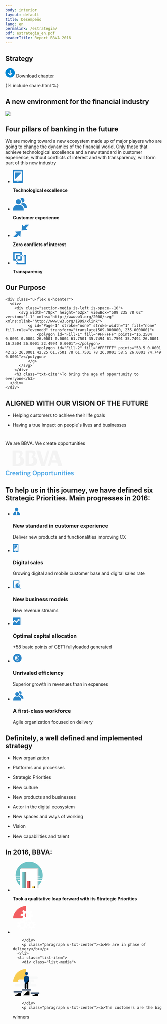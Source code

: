 ```yaml
---
body: interior
layout: default
title: Desempeño
lang: en
permalink: /estrategia/
pdf: estrategia_en.pdf
headerTitle: Report BBVA 2016
---
```



<section class="principal"  data-parallax="scroll" data-speed=".4" data-image-src="{{site.baseurl}}/images/background-estrategia.png">
  <div class="section-header section-header--strategy">
    <h1>Strategy</h1>
  </div>
</section>

<section class="section-option">
  <div class="container container--small u-flex u-space-between">
    <p class="download-option">
      <a href="{{site.baseurl}}/downloads/{{ page.pdf }}">
        <svg width="30px" height="30px" viewBox="-7 -1741 30 30" version="1.1" xmlns="http://www.w3.org/2000/svg" xmlns:xlink="http://www.w3.org/1999/xlink">
          <path d="M8,-1741 C-0.318181818,-1741 -7,-1734.31818 -7,-1726 C-7,-1717.68182 -0.318181818,-1711 8,-1711 C16.3181818,-1711 23,-1717.68182 23,-1726 C23,-1734.31818 16.3181818,-1741 8,-1741 Z M14.6136364,-1723.47727 L8.47727273,-1717.34091 C8.34090909,-1717.20455 8.13636364,-1717.13636 8,-1717.13636 C7.79545455,-1717.13636 7.65909091,-1717.20455 7.52272727,-1717.34091 L1.38636364,-1723.47727 C1.25,-1723.61364 1.18181818,-1723.75 1.18181818,-1723.95455 C1.18181818,-1724.15909 1.25,-1724.29545 1.38636364,-1724.43182 L2.34090909,-1725.38636 C2.61363636,-1725.65909 3.02272727,-1725.65909 3.29545455,-1725.38636 L6.02272727,-1722.65909 C6.22727273,-1722.45455 6.63636364,-1722.59091 6.63636364,-1722.93182 L6.63636364,-1734.18182 C6.63636364,-1734.59091 6.90909091,-1734.86364 7.31818182,-1734.86364 L8.68181818,-1734.86364 C9.09090909,-1734.86364 9.36363636,-1734.59091 9.36363636,-1734.18182 L9.36363636,-1722.86364 C9.36363636,-1722.59091 9.70454545,-1722.38636 9.97727273,-1722.59091 L12.7045455,-1725.31818 C12.9772727,-1725.59091 13.3863636,-1725.59091 13.6590909,-1725.31818 L14.6136364,-1724.36364 C14.75,-1724.22727 14.8181818,-1724.09091 14.8181818,-1723.88636 C14.8181818,-1723.75 14.75,-1723.61364 14.6136364,-1723.47727 Z" id="Shape" stroke="none" fill="#0085D3" fill-rule="evenodd"></path>
        </svg>
        Download chapter
      </a>
    </p>
    {% include share.html %}


  </div>
</section>

<section class="section">
  <div class="container container--small">
    <h2 class="title-section title-section--inside u-txt-center">A new environment for the financial industry</h2>
    <img src="{{site.baseurl}}/images/grafico-entorno-en.svg" />
  </div>
</section>


<section class="section section--pilares" data-parallax="scroll" data-speed=".4" data-image-src="{{site.baseurl}}/images/bg-pilares.png">
  <div class="container">
    <h2 class="u-txt-center title-section title-section--inside">Four pillars of banking in the future</h2>
    <p class="paragraph is-l u-txt-center paragraph--big">We are moving toward a new ecosystem made up of major players who are going to change the dynamics of the financial world.
Only those that achieve technological excellence and a new standard in customer experience, without conflicts of interest and with
transparency, will form part of this new industry</p>
  </div>
  <div class="container container--small">
    <ul class="list list--fourItems">
      <li class="list-item">
        <div class="list-media is-small">
          <svg width="32px" height="43px" viewBox="305 500 32 43" version="1.1" xmlns="http://www.w3.org/2000/svg" xmlns:xlink="http://www.w3.org/1999/xlink">
              <g id="Group" stroke="none" stroke-width="1" fill="none" fill-rule="evenodd" transform="translate(305.000000, 500.000000)">
                  <path d="M0,1.7546 C0,0.7856 0.78,0.0006 1.755,0.0006 L29.805,0.0006 C30.774,0.0006 31.56,0.7846 31.56,1.7546 L31.56,40.3246 C31.56,41.2946 30.78,42.0796 29.805,42.0796 L1.755,42.0796 C0.786,42.0796 0,41.2956 0,40.3246 L0,1.7546 Z M3.507,35.0656 L28.053,35.0656 L28.053,5.2596 L3.507,5.2596 L3.507,35.0656 Z M14.027,38.5726 C14.027,37.6046 14.805,36.8196 15.78,36.8196 C16.748,36.8196 17.533,37.5976 17.533,38.5726 C17.533,39.5416 16.755,40.3266 15.78,40.3266 C14.812,40.3266 14.027,39.5476 14.027,38.5726 L14.027,38.5726 Z" id="Fill-9" fill="#2A86CA"></path>
                  <polygon id="Fill-11" fill="#2A86CA" points="24.5465 12.2732 7.0135 29.8062 7.0135 8.7672 24.5465 8.7672"></polygon>
              </g>
          </svg>
        </div>
        <p class="paragraph u-txt-center"><b>Technological excellence</b></p>
      </li>
      <li class="list-item">
        <div class="list-media is-small">
          <svg width="45px" height="41px" viewBox="493 501 45 41" version="1.1" xmlns="http://www.w3.org/2000/svg" xmlns:xlink="http://www.w3.org/1999/xlink">
              <g id="Group-2" stroke="none" stroke-width="1" fill="none" fill-rule="evenodd" transform="translate(493.000000, 501.000000)">
                  <path d="M17.3241,21.1926 C21.8411,21.1926 25.5021,17.5306 25.5021,13.0146 C25.5021,8.4976 21.8411,4.8366 17.3241,4.8366 C12.8071,4.8366 9.1461,8.4976 9.1461,13.0146 C9.1461,17.5306 12.8071,21.1926 17.3241,21.1926" id="Fill-1" fill="#2A86CA"></path>
                  <path d="M22.5945,22.8288 C20.9965,23.6148 19.1815,24.0588 17.2715,24.0588 C15.3605,24.0588 13.5095,23.6138 11.9115,22.8278 C5.2365,24.4178 0.2495,30.2968 0.2495,37.3068 L0.2495,40.8198 L34.2345,40.8198 L34.2345,37.3068 C34.2345,30.2958 29.2615,24.4198 22.5945,22.8288" id="Fill-3" fill="#2A86CA"></path>
                  <path d="M28.5009,13.0144 C28.5009,13.8014 28.4179,14.5704 28.2619,15.3114 C28.5759,15.3534 28.8959,15.3764 29.2209,15.3764 C33.2359,15.3764 36.4899,12.1224 36.4899,8.1074 C36.4899,4.0924 33.2359,0.8374 29.2209,0.8374 C26.8739,0.8374 24.7869,1.9514 23.4579,3.6784 C26.4929,5.6784 28.5009,9.1154 28.5009,13.0144" id="Fill-5" fill="#2A86CA"></path>
                  <path d="M44.2303,29.7004 C44.2303,23.4694 39.8213,18.2454 33.8943,16.8314 C32.4743,17.5294 30.8663,17.9254 29.1683,17.9254 C28.5793,17.9254 27.9983,17.8744 27.4303,17.7834 C26.9403,18.8174 26.2963,19.7634 25.5273,20.5954 C31.0853,22.6804 35.2013,27.2624 36.6573,32.8234 L44.2303,32.8234 L44.2303,29.7004 Z" id="Fill-7" fill="#2A86CA"></path>
              </g>
          </svg>
        </div>
        <p class="paragraph u-txt-center"><b>Customer experience</b></p>
      </li>
      <li class="list-item">
        <div class="list-media is-small">
        <svg width="52px" height="40px" viewBox="695 502 52 40" version="1.1" xmlns="http://www.w3.org/2000/svg" xmlns:xlink="http://www.w3.org/1999/xlink">
            <path d="M718.4828,541.5613 L719.9048,523.0753 L701.4188,524.4973 L707.1068,530.1853 L695.7508,541.5143 L707.1268,541.5143 L712.7948,535.8733 L718.4828,541.5613 Z M723.9978,502.0563 L722.5758,520.5423 L741.0608,519.1203 L735.3728,513.4323 L746.7298,502.1033 L735.3538,502.1033 L729.6848,507.7443 L723.9978,502.0563 Z" id="Fill-16" stroke="none" fill="#2A86CA" fill-rule="evenodd"></path>
        </svg>
        </div>
        <p class="paragraph u-txt-center"><b>Zero conflicts of interest</b></p>
      </li>
      <li class="list-item">
        <div class="list-media is-small">
          <svg width="42px" height="41px" viewBox="884 503 42 41" version="1.1" xmlns="http://www.w3.org/2000/svg" xmlns:xlink="http://www.w3.org/1999/xlink">
              <defs>
                  <polygon id="path-1" points="0.6115 40 41.5325 40 41.5325 0.3591 0.6115 0.3591 0.6115 40"></polygon>
              </defs>
              <g id="Group-15" stroke="none" stroke-width="1" fill="none" fill-rule="evenodd" transform="translate(884.000000, 503.634200)">
                  <mask id="mask-2" fill="white">
                      <use xlink:href="#path-1"></use>
                  </mask>
                  <g id="Clip-14"></g>
                  <path d="M14.4525,28.1741 L9.8385,32.5161 L9.8385,11.8941 C9.8385,10.6201 10.8725,9.5871 12.1455,9.5871 L32.5685,9.5871 L28.2255,14.2011 L14.4525,14.2011 L14.4525,28.1741 Z M39.2255,40.0001 L12.8825,40.0001 C11.6095,40.0001 10.5755,38.9681 10.5755,37.6931 L10.5755,36.2611 L15.1895,31.6061 L15.1895,35.3861 L36.9195,35.3861 L36.9195,14.2341 L32.5255,14.2341 L36.8685,9.6201 L39.2255,9.6201 C40.5015,9.6201 41.5325,10.6531 41.5325,11.9261 L41.5325,37.6931 C41.5325,38.9681 40.5015,40.0001 39.2255,40.0001 L39.2255,40.0001 Z M5.2245,23.4281 L23.6795,23.4281 L23.6795,4.9731 L5.2245,4.9731 L5.2245,23.4281 Z M25.9875,28.0421 L2.9185,28.0421 C1.6445,28.0421 0.6115,27.0111 0.6115,25.7361 L0.6115,2.6661 C0.6115,1.3931 1.6445,0.3591 2.9185,0.3591 L25.9875,0.3591 C27.2625,0.3591 28.2945,1.3931 28.2945,2.6661 L28.2945,25.7361 C28.2945,27.0111 27.2625,28.0421 25.9875,28.0421 L25.9875,28.0421 Z" id="Fill-13" fill="#2A86CA" mask="url(#mask-2)"></path>
              </g>
          </svg>
        </div>
        <p class="paragraph u-txt-center"><b>Transparency</b></p>
      </li>
    </ul>
  </div>
</section>

<section class="section section--blueDark section--piramids">
  <div class="container">
    <h2 class="title-section title-section--inside u-txt-center">Our Purpose</h2>

    <div class="u-flex u-hcenter">
      <div>
        <div class="section-media is-left is-space--10">
          <svg width="78px" height="62px" viewBox="509 235 78 62" version="1.1" xmlns="http://www.w3.org/2000/svg" xmlns:xlink="http://www.w3.org/1999/xlink">
              <g id="Page-1" stroke="none" stroke-width="1" fill="none" fill-rule="evenodd" transform="translate(509.000000, 235.000000)">
                  <polygon id="Fill-1" fill="#FFFFFF" points="16.2504 0.0001 0.0004 26.0001 0.0004 61.7501 35.7494 61.7501 35.7494 26.0001 16.2504 26.0001 32.4994 0.0001"></polygon>
                  <polygon id="Fill-2" fill="#FFFFFF" points="58.5 0.0001 42.25 26.0001 42.25 61.7501 78 61.7501 78 26.0001 58.5 26.0001 74.749 0.0001"></polygon>
              </g>
          </svg>
        </div>
        <h3 class="txt-cite">To bring the age of opportunity to everyone</h3>
      </div>
    </div>
  </div>
</section>


<section class="section">
  <div class="container container--small">
    <h2 class="paragraph u-blue u-txt-center u-upperCase"><b>ALIGNED WITH OUR VISION OF THE FUTURE</b></h2>
    <ul class="list list--twoItems list-decoration" style="margin-bottom: 40px;">
      <li class="list-item list-decorationItem">
        <p class="paragraph no-margin">Helping customers to achieve their life goals</p>
      </li>
      <li class="list-item list-decorationItem">
        <p class="paragraph no-margin">Having a true impact on people´s lives and businesses</p>
      </li>
    </ul>
    <p class="paragraph no-margin u-txt-center is-l u-blue">We are BBVA. We create opportunities</p> 
  </div>
</section>

<section class="section section--blueDark">
  <div class="container container--small u-flex u-hcenter">
    <svg width="217px" height="85px" viewBox="619 309 217 85" version="1.1" xmlns="http://www.w3.org/2000/svg" xmlns:xlink="http://www.w3.org/1999/xlink">
        <g id="Page-1" stroke="none" stroke-width="1" fill="none" fill-rule="evenodd" transform="translate(619.000000, 310.000000)">
            <path d="M165.5721,4.9914 C164.2631,0.9694 163.5191,0.0244 159.6811,0.0244 L150.3281,0.0244 L135.3471,48.9594 L142.9591,48.9594 L146.1521,38.3874 L163.9981,38.3874 L167.2181,48.9594 L180.4611,48.9594 L165.5721,4.9914 Z M148.3261,31.2164 L154.9941,8.9044 L161.7791,31.2164 L148.3261,31.2164 Z" id="Fill-1" fill="#F3F3F3"></path>
            <path d="M91.5029,19.214 L93.8469,15.648 C98.9319,8.146 95.4269,0 85.4259,0 L64.1319,0 L64.1319,48.959 L84.6849,48.959 C102.7579,48.959 108.2199,27.922 91.5029,19.214 L91.5029,19.214 Z M75.6449,42.4 L75.6449,6.402 L81.9369,6.402 C84.9479,6.402 87.5769,8.907 87.5769,11.896 C87.5769,12.952 87.3529,13.921 86.3259,15.451 L82.2809,21.565 C86.5169,22.581 89.3529,25.84 89.3529,31.94 C89.3529,39.278 84.9479,42.4 79.1309,42.4 L75.6449,42.4 Z" id="Fill-3" fill="#F3F3F3"></path>
            <path d="M50.0463,19.214 L52.4443,15.648 C57.4663,8.146 54.0193,0 44.0353,0 L22.6993,0 L22.6993,48.959 L43.2863,48.959 C61.3333,48.959 66.7913,27.922 50.0463,19.214 M37.7223,42.4 L34.2203,42.4 L34.2203,6.402 L40.5113,6.402 C43.5363,6.402 46.1683,8.907 46.1683,11.896 C46.1683,12.952 45.9283,13.921 44.9193,15.451 L40.8443,21.565 C45.0763,22.581 47.9393,25.84 47.9393,31.94 C47.9393,39.278 43.5363,42.4 37.7223,42.4" id="Fill-5" fill="#F3F3F3"></path>
            <path d="M112.9866,6.3937 C111.2476,0.8747 110.3726,-0.0003 107.0236,-0.0003 L98.3796,-0.0003 L114.3776,48.9587 L126.1546,48.9587 L141.0636,-0.0003 L133.3026,-0.0003 L122.2846,37.1707 L112.9866,6.3937 Z" id="Fill-7" fill="#F3F3F3"></path>
            <path d="M7.52,79.3040514 C10.62,79.3040514 12.42,77.7240514 13.3,75.2840514 L11.14,74.3040514 C10.56,75.9640514 9.36,77.0640514 7.52,77.0640514 C4.94,77.0640514 3.46,74.9840514 3.46,71.5640514 C3.46,68.3240514 4.86,66.2440514 7.38,66.2440514 C9.16,66.2440514 10.24,67.2440514 10.82,68.6240514 L12.94,67.3640514 C11.92,65.1640514 10.18,63.9440514 7.38,63.9440514 C3.74,63.9440514 0.96,66.7240514 0.96,71.5840514 C0.96,76.5840514 3.7,79.3040514 7.52,79.3040514 Z M18.021,79.0240514 L18.021,72.3040514 C18.701,71.1640514 19.841,70.4240514 21.461,70.4240514 C21.621,70.4240514 21.941,70.4240514 22.101,70.4640514 L21.881,68.2040514 L21.781,68.2040514 C19.801,68.2040514 18.681,69.1440514 18.041,70.1440514 L18.021,70.1440514 L17.821,68.4240514 L15.561,68.4240514 L15.561,79.0240514 L18.021,79.0240514 Z M27.362,79.2440514 C29.182,79.2440514 30.562,78.6840514 31.762,77.5440514 L30.782,75.9240514 C29.962,76.7240514 28.822,77.2840514 27.502,77.2840514 C25.902,77.2840514 24.702,76.3840514 24.622,74.5240514 L31.882,74.5240514 L31.882,73.9440514 C31.882,69.6240514 29.522,68.2040514 27.222,68.2040514 C25.022,68.2040514 22.162,69.7440514 22.162,73.7240514 C22.162,77.6240514 24.622,79.2440514 27.362,79.2440514 Z M24.642,72.7040514 C24.882,71.0040514 25.982,70.2040514 27.202,70.2040514 C28.682,70.2040514 29.502,71.1440514 29.622,72.7040514 L24.642,72.7040514 Z M36.963,77.2840514 C36.043,77.2840514 35.463,76.8440514 35.463,76.0040514 C35.463,74.9440514 36.563,74.2040514 39.983,73.7240514 L39.983,76.0640514 C39.223,76.8240514 38.223,77.2840514 36.963,77.2840514 Z M36.083,79.1840514 C37.663,79.1840514 38.963,78.7040514 39.983,77.6640514 L40.183,79.0240514 L42.383,79.0240514 L42.383,72.0440514 C42.383,69.5640514 41.203,68.2040514 38.463,68.2040514 C36.023,68.2040514 34.503,69.1040514 33.383,70.1440514 L34.723,71.6440514 C35.703,70.8240514 36.763,70.2240514 38.143,70.2240514 C39.403,70.2240514 39.983,70.7640514 39.983,71.7440514 L39.983,72.0640514 C35.023,72.6240514 33.063,74.0640514 33.063,76.4040514 C33.063,78.1440514 34.343,79.1840514 36.083,79.1840514 Z M49.084,79.1640514 C49.744,79.1640514 50.724,79.0640514 51.024,79.0040514 L50.824,77.0640514 C50.524,77.1440514 50.144,77.2240514 49.744,77.2240514 C48.744,77.2240514 48.264,76.8640514 48.264,75.7240514 L48.264,70.3640514 L51.004,70.3640514 L51.004,68.4240514 L48.264,68.4240514 L48.264,64.5240514 L45.824,64.8840514 L45.824,68.4240514 L44.024,68.4240514 L44.024,70.3640514 L45.824,70.3640514 L45.824,76.1040514 C45.824,78.4040514 46.844,79.1640514 49.084,79.1640514 Z M54.345,66.8440514 C55.265,66.8440514 55.785,66.2840514 55.785,65.5440514 C55.785,64.8040514 55.265,64.2440514 54.345,64.2440514 C53.445,64.2440514 52.945,64.8040514 52.945,65.5440514 C52.945,66.2840514 53.445,66.8440514 54.345,66.8440514 Z M55.585,79.0240514 L55.585,68.4240514 L53.145,68.4240514 L53.145,79.0240514 L55.585,79.0240514 Z M60.906,79.0240514 L60.906,71.6240514 C61.826,70.7840514 62.726,70.2440514 63.786,70.2440514 C64.926,70.2440514 65.406,70.8440514 65.406,72.0240514 L65.406,79.0240514 L67.846,79.0240514 L67.846,71.3040514 C67.846,69.2040514 66.646,68.2040514 64.726,68.2040514 C62.966,68.2040514 61.686,69.0440514 60.906,69.9240514 L60.706,68.4240514 L58.446,68.4240514 L58.446,79.0240514 L60.906,79.0240514 Z M74.547,74.0840514 C73.187,74.0840514 72.367,73.3840514 72.367,72.0840514 C72.367,70.7840514 73.167,70.0440514 74.527,70.0440514 C75.927,70.0440514 76.687,70.7640514 76.687,72.0840514 C76.687,73.3840514 75.887,74.0840514 74.547,74.0840514 Z M74.487,83.1440514 C77.767,83.1440514 79.967,82.0840514 79.967,79.9040514 C79.967,78.0440514 78.727,77.2040514 75.587,77.0040514 L73.707,76.8840514 C72.767,76.8040514 72.487,76.6640514 72.487,76.2440514 C72.487,75.9640514 72.707,75.7440514 73.027,75.5640514 C73.547,75.7040514 73.907,75.7840514 74.507,75.7840514 C77.267,75.7840514 78.927,74.2240514 78.927,72.0040514 C78.927,71.4440514 78.787,70.9440514 78.547,70.5640514 C79.287,70.3240514 80.007,70.2640514 80.507,70.2640514 L80.187,68.2840514 C79.367,68.3640514 78.407,68.8040514 77.767,69.3240514 C77.047,68.6840514 75.967,68.2040514 74.507,68.2040514 C71.727,68.2040514 70.047,69.8240514 70.047,72.0040514 C70.047,73.3040514 70.647,74.3840514 71.727,75.0640514 C70.927,75.5440514 70.287,76.2040514 70.287,77.0040514 C70.287,77.5840514 70.567,78.0240514 71.107,78.3040514 C70.027,78.7240514 69.367,79.4840514 69.367,80.5440514 C69.367,82.0840514 70.827,83.1440514 74.487,83.1440514 Z M74.867,81.3640514 C72.707,81.3640514 71.627,81.0640514 71.627,80.1240514 C71.627,79.5840514 71.907,79.0840514 72.607,78.7640514 C72.827,78.8040514 73.027,78.8240514 73.247,78.8240514 L75.087,78.9440514 C77.247,79.0840514 77.787,79.3640514 77.787,80.1240514 C77.787,80.8840514 76.667,81.3640514 74.867,81.3640514 Z M93.629,79.3040514 C97.189,79.3040514 100.289,76.6040514 100.289,71.6240514 C100.289,66.6440514 97.189,63.9440514 93.629,63.9440514 C90.049,63.9440514 86.949,66.6440514 86.949,71.6240514 C86.949,76.6040514 90.049,79.3040514 93.629,79.3040514 Z M93.629,77.0640514 C91.129,77.0640514 89.449,74.9840514 89.449,71.6240514 C89.449,68.2640514 91.129,66.2440514 93.629,66.2440514 C96.129,66.2440514 97.809,68.2640514 97.809,71.6240514 C97.809,74.9840514 96.129,77.0640514 93.629,77.0640514 Z M107.31,77.2440514 C106.29,77.2440514 105.55,76.8040514 104.69,75.9640514 L104.69,71.6240514 C105.43,70.8640514 106.25,70.3040514 107.27,70.3040514 C108.85,70.3040514 109.81,71.5240514 109.81,73.7240514 C109.81,76.1840514 108.83,77.2440514 107.31,77.2440514 Z M104.69,82.8440514 L104.69,77.8640514 C105.49,78.7440514 106.59,79.1840514 108.03,79.1840514 C110.47,79.1840514 112.27,77.3840514 112.27,73.7040514 C112.27,70.0240514 110.49,68.2040514 108.07,68.2040514 C106.49,68.2040514 105.41,68.9240514 104.69,69.8040514 L104.49,68.4240514 L102.23,68.4240514 L102.23,83.2040514 L104.69,82.8440514 Z M119.511,77.2440514 C118.491,77.2440514 117.751,76.8040514 116.891,75.9640514 L116.891,71.6240514 C117.631,70.8640514 118.451,70.3040514 119.471,70.3040514 C121.051,70.3040514 122.011,71.5240514 122.011,73.7240514 C122.011,76.1840514 121.031,77.2440514 119.511,77.2440514 Z M116.891,82.8440514 L116.891,77.8640514 C117.691,78.7440514 118.791,79.1840514 120.231,79.1840514 C122.671,79.1840514 124.471,77.3840514 124.471,73.7040514 C124.471,70.0240514 122.691,68.2040514 120.271,68.2040514 C118.691,68.2040514 117.611,68.9240514 116.891,69.8040514 L116.691,68.4240514 L114.431,68.4240514 L114.431,83.2040514 L116.891,82.8440514 Z M131.212,79.2440514 C133.792,79.2440514 136.372,77.6040514 136.372,73.7240514 C136.372,69.8240514 133.792,68.2040514 131.212,68.2040514 C128.612,68.2040514 126.032,69.8240514 126.032,73.7240514 C126.032,77.6040514 128.632,79.2440514 131.212,79.2440514 Z M131.212,77.1840514 C129.312,77.1840514 128.492,75.7640514 128.492,73.7440514 C128.492,71.6440514 129.432,70.3040514 131.212,70.3040514 C133.072,70.3040514 133.932,71.7840514 133.932,73.7440514 C133.932,75.7640514 132.992,77.1840514 131.212,77.1840514 Z M140.993,79.0240514 L140.993,72.3040514 C141.673,71.1640514 142.813,70.4240514 144.433,70.4240514 C144.593,70.4240514 144.913,70.4240514 145.073,70.4640514 L144.853,68.2040514 L144.753,68.2040514 C142.773,68.2040514 141.653,69.1440514 141.013,70.1440514 L140.993,70.1440514 L140.793,68.4240514 L138.533,68.4240514 L138.533,79.0240514 L140.993,79.0240514 Z M150.794,79.1640514 C151.454,79.1640514 152.434,79.0640514 152.734,79.0040514 L152.534,77.0640514 C152.234,77.1440514 151.854,77.2240514 151.454,77.2240514 C150.454,77.2240514 149.974,76.8640514 149.974,75.7240514 L149.974,70.3640514 L152.714,70.3640514 L152.714,68.4240514 L149.974,68.4240514 L149.974,64.5240514 L147.534,64.8840514 L147.534,68.4240514 L145.734,68.4240514 L145.734,70.3640514 L147.534,70.3640514 L147.534,76.1040514 C147.534,78.4040514 148.554,79.1640514 150.794,79.1640514 Z M157.775,79.2440514 C159.515,79.2440514 160.795,78.3840514 161.575,77.5440514 L161.775,79.0240514 L164.035,79.0240514 L164.035,68.4240514 L161.575,68.4240514 L161.575,75.7640514 C160.655,76.6040514 159.755,77.1640514 158.695,77.1640514 C157.555,77.1640514 157.095,76.6040514 157.095,75.4840514 L157.095,68.4240514 L154.635,68.4240514 L154.635,76.1440514 C154.635,78.2440514 155.835,79.2440514 157.775,79.2440514 Z M169.236,79.0240514 L169.236,71.6240514 C170.156,70.7840514 171.056,70.2440514 172.116,70.2440514 C173.256,70.2440514 173.736,70.8440514 173.736,72.0240514 L173.736,79.0240514 L176.176,79.0240514 L176.176,71.3040514 C176.176,69.2040514 174.976,68.2040514 173.056,68.2040514 C171.296,68.2040514 170.016,69.0440514 169.236,69.9240514 L169.036,68.4240514 L166.776,68.4240514 L166.776,79.0240514 L169.236,79.0240514 Z M180.137,66.8440514 C181.057,66.8440514 181.577,66.2840514 181.577,65.5440514 C181.577,64.8040514 181.057,64.2440514 180.137,64.2440514 C179.237,64.2440514 178.737,64.8040514 178.737,65.5440514 C178.737,66.2840514 179.237,66.8440514 180.137,66.8440514 Z M181.377,79.0240514 L181.377,68.4240514 L178.937,68.4240514 L178.937,79.0240514 L181.377,79.0240514 Z M188.298,79.1640514 C188.958,79.1640514 189.938,79.0640514 190.238,79.0040514 L190.038,77.0640514 C189.738,77.1440514 189.358,77.2240514 188.958,77.2240514 C187.958,77.2240514 187.478,76.8640514 187.478,75.7240514 L187.478,70.3640514 L190.218,70.3640514 L190.218,68.4240514 L187.478,68.4240514 L187.478,64.5240514 L185.038,64.8840514 L185.038,68.4240514 L183.238,68.4240514 L183.238,70.3640514 L185.038,70.3640514 L185.038,76.1040514 C185.038,78.4040514 186.058,79.1640514 188.298,79.1640514 Z M193.559,66.8440514 C194.479,66.8440514 194.999,66.2840514 194.999,65.5440514 C194.999,64.8040514 194.479,64.2440514 193.559,64.2440514 C192.659,64.2440514 192.159,64.8040514 192.159,65.5440514 C192.159,66.2840514 192.659,66.8440514 193.559,66.8440514 Z M194.799,79.0240514 L194.799,68.4240514 L192.359,68.4240514 L192.359,79.0240514 L194.799,79.0240514 Z M202.26,79.2440514 C204.08,79.2440514 205.46,78.6840514 206.66,77.5440514 L205.68,75.9240514 C204.86,76.7240514 203.72,77.2840514 202.4,77.2840514 C200.8,77.2840514 199.6,76.3840514 199.52,74.5240514 L206.78,74.5240514 L206.78,73.9440514 C206.78,69.6240514 204.42,68.2040514 202.12,68.2040514 C199.92,68.2040514 197.06,69.7440514 197.06,73.7240514 C197.06,77.6240514 199.52,79.2440514 202.26,79.2440514 Z M199.54,72.7040514 C199.78,71.0040514 200.88,70.2040514 202.1,70.2040514 C203.58,70.2040514 204.4,71.1440514 204.52,72.7040514 L199.54,72.7040514 Z M212.381,79.2240514 C214.821,79.2240514 216.841,78.1840514 216.841,75.8640514 C216.841,73.6240514 215.021,73.0640514 212.641,72.5840514 C211.061,72.2440514 210.481,71.9240514 210.481,71.2240514 C210.481,70.5840514 211.061,70.1440514 212.261,70.1440514 C213.401,70.1440514 214.521,70.5640514 215.521,71.2840514 L216.381,69.5440514 C215.261,68.7440514 213.981,68.2040514 212.081,68.2040514 C209.741,68.2040514 208.181,69.4440514 208.181,71.3240514 C208.181,73.6040514 209.901,74.2040514 212.141,74.6640514 C213.901,75.0240514 214.521,75.3240514 214.521,76.1840514 C214.521,76.9240514 213.721,77.3440514 212.401,77.3440514 C211.021,77.3440514 209.701,76.7240514 208.741,75.9040514 L207.801,77.5640514 C208.821,78.4640514 210.341,79.2240514 212.381,79.2240514 Z" id="Creating-Opportunities" fill="#49A5E6"></path>
        </g>
    </svg>

  </div>
</section>


<section class="section section--grey">
  <div class="container">
    <h2 class="title-section u-txt-center">To help us in this journey, we have defined six Strategic Priorities.
Main progresses in 2016:</h2>
  </div>
  <div class="container container--small">
    <ul class="list list--threeItems ">
      <li class="list-item">
        <div class="list-media is-left is-small">
          <svg width="23px" height="25px" viewBox="337 326 23 25" version="1.1" xmlns="http://www.w3.org/2000/svg" xmlns:xlink="http://www.w3.org/1999/xlink">
              <desc>Created with Sketch.</desc>
              <defs></defs>
              <g id="Group" stroke="none" stroke-width="1" fill="none" fill-rule="evenodd" transform="translate(337.000000, 326.000000)">
                  <path d="M11.4224,11.2436 C14.4074,11.2436 16.8284,8.8236 16.8284,5.8376 C16.8284,2.8526 14.4074,0.4316 11.4224,0.4316 C8.4374,0.4316 6.0164,2.8526 6.0164,5.8376 C6.0164,8.8236 8.4374,11.2436 11.4224,11.2436" id="Fill-1" fill="#2A86CA"></path>
                  <path d="M14.8096,12.603 C14.0956,12.961 13.2886,13.211 12.5026,13.329 L12.5026,13.406 L13.5836,20.975 L11.4216,23.137 L9.2606,20.975 L10.3416,13.406 L10.3416,13.329 C9.4576,13.21 8.7476,12.961 8.0336,12.603 C3.7706,13.641 0.6196,17.479 0.6196,22.056 L0.6196,24.198 L22.2246,24.198 L22.2246,22.056 C22.2246,17.478 19.0676,13.642 14.8096,12.603" id="Fill-3" fill="#2A86CA"></path>
              </g>
          </svg>
        </div>
        <h3 class="title-list">New standard in customer experience</h3>
        <p class="paragraph">Deliver new products and
functionalities improving CX</p>
      </li>
      <li class="list-item">
        <div class="list-media is-left is-small">
          <svg width="18px" height="26px" viewBox="598 324 18 26" version="1.1" xmlns="http://www.w3.org/2000/svg" xmlns:xlink="http://www.w3.org/1999/xlink">
              <!-- Generator: Sketch 41.2 (35397) - http://www.bohemiancoding.com/sketch -->
              <desc>Created with Sketch.</desc>
              <defs></defs>
              <g id="Group-2" stroke="none" stroke-width="1" fill="none" fill-rule="evenodd" transform="translate(598.000000, 324.000000)">
                  <path d="M0.2396,1.0635 C0.2396,0.4765 0.7126,0.0005 1.3026,0.0005 L16.1766,0.0005 C16.7636,0.0005 17.2396,0.4755 17.2396,1.0635 L17.2396,24.4375 C17.2396,25.0245 16.7666,25.5005 16.1766,25.5005 L1.3026,25.5005 C0.7166,25.5005 0.2396,25.0245 0.2396,24.4375 L0.2396,1.0635 Z M2.3646,21.2505 L15.1146,21.2505 L15.1146,2.1255 L2.3646,2.1255 L2.3646,21.2505 Z M7.6766,23.3755 C7.6766,22.7885 8.1486,22.3125 8.7396,22.3125 C9.3266,22.3125 9.8026,22.7845 9.8026,23.3755 C9.8026,23.9615 9.3306,24.4375 8.7396,24.4375 C8.1526,24.4375 7.6766,23.9665 7.6766,23.3755 L7.6766,23.3755 Z" id="Fill-21" fill="#2A86CA"></path>
                  <polygon id="Fill-23" fill="#2A86CA" points="12.9896 8.5 4.4896 17 4.4896 4.25 12.9896 4.25"></polygon>
              </g>
          </svg>
        </div>
        <h3 class="title-list">Digital sales</h3>
        <p class="paragraph">Growing digital and mobile
customer base and digital sales rate</p>
      </li>
      <li class="list-item">
        <div class="list-media is-left is-small">
          <svg width="25px" height="26px" viewBox="859 326 25 26" version="1.1" xmlns="http://www.w3.org/2000/svg" xmlns:xlink="http://www.w3.org/1999/xlink">
              <g id="Group-3" stroke="none" stroke-width="1" fill="none" fill-rule="evenodd" transform="translate(859.000000, 326.000000)">
                  <path d="M17.6683,16.2363 C17.6683,14.6073 16.3473,13.2853 14.7173,13.2853 L14.7173,11.8103 C17.1613,11.8103 19.1433,13.7923 19.1433,16.2363 L17.6683,16.2363 Z M20.0903,20.1343 C20.8863,19.0393 21.3563,17.6933 21.3563,16.2363 C21.3563,12.5693 18.3843,9.5973 14.7173,9.5973 C11.0503,9.5973 8.0773,12.5693 8.0773,16.2363 C8.0773,19.9033 11.0503,22.8763 14.7173,22.8763 C16.1743,22.8763 17.5203,22.4053 18.6143,21.6103 L22.8313,25.8263 L24.3073,24.3513 L20.0903,20.1343 Z" id="Fill-17" fill="#2A86CA"></path>
                  <path d="M8.1048,21.769 L3.6148,21.769 C3.2798,21.769 3.0058,21.495 3.0058,21.161 L3.0058,3.105 C3.0058,2.77 3.2798,2.497 3.6148,2.497 L17.6128,2.497 C17.9478,2.497 18.2208,2.77 18.2208,3.105 L18.2208,8.336 C18.9588,8.671 19.6398,9.106 20.2508,9.624 L20.2508,1.077 C20.2508,0.742 19.9758,0.468 19.6408,0.468 L1.5858,0.468 C1.2508,0.468 0.9768,0.742 0.9768,1.077 L0.9768,23.189 C0.9768,23.524 1.2508,23.798 1.5858,23.798 L10.6188,23.798 C9.6578,23.284 8.8058,22.593 8.1048,21.769" id="Fill-19" fill="#2A86CA"></path>
              </g>
          </svg>
        </div>
        <h3 class="title-list">New business models</h3>
        <p class="paragraph">New revenue streams</p>
      </li>
      <li class="list-item">
        <div class="list-media is-left is-small">
          <svg width="24px" height="25px" viewBox="337 581 24 25" version="1.1" xmlns="http://www.w3.org/2000/svg" xmlns:xlink="http://www.w3.org/1999/xlink">
              <g id="Group-4" stroke="none" stroke-width="1" fill="none" fill-rule="evenodd" transform="translate(337.000000, 581.000000)">
                  <path d="M22.799,0.2998 L1.089,0.2998 C0.477,0.2998 0,0.7868 0,1.3888 L0,13.3288 L5.429,7.9008 L10.858,13.3288 L16.287,7.9008 L14.115,5.7298 L20.63,5.7298 L20.63,12.2438 L18.459,10.0718 L10.858,17.6728 L5.429,12.2438 L0,17.6728 L0,23.0988 C0,23.7098 0.487,24.1878 1.089,24.1878 L22.799,24.1878 C23.41,24.1878 23.887,23.6998 23.887,23.0988 L23.887,1.3888 C23.887,0.7778 23.4,0.2998 22.799,0.2998" id="Fill-15" fill="#2A86CA"></path>
              </g>
          </svg>
        </div>
        <h3 class="title-list">Optimal capital allocation</h3>
        <p class="paragraph">+58 basic points of CET1 fullyloaded generated </p>
      </li>
      <li class="list-item">
        <div class="list-media is-left is-small">
          <svg width="28px" height="28px" viewBox="598 580 28 28" version="1.1" xmlns="http://www.w3.org/2000/svg" xmlns:xlink="http://www.w3.org/1999/xlink">
              <g id="Group-5" stroke="none" stroke-width="1" fill="none" fill-rule="evenodd" transform="translate(598.000000, 580.000000)">
                  <path d="M15.165,10.8252 L12.906,13.0842 L8.416,13.0842 C8.397,13.2692 8.388,13.4582 8.388,13.6482 C8.388,13.8392 8.397,14.0272 8.416,14.2132 L15.165,14.2132 L12.906,16.4712 L9.145,16.4712 C10.122,18.1592 11.945,19.2962 14.035,19.2962 C15.595,19.2962 17.007,18.6642 18.028,17.6412 L19.626,19.2392 C18.195,20.6702 16.219,21.5542 14.035,21.5542 C9.669,21.5542 6.129,18.0142 6.129,13.6482 C6.129,13.4582 6.138,13.2702 6.151,13.0842 L6.129,13.0842 L6.153,13.0592 C6.455,8.9692 9.867,5.7422 14.035,5.7422 C16.219,5.7422 18.195,6.6272 19.626,8.0572 L18.028,9.6552 C17.007,8.6332 15.595,8.0012 14.035,8.0012 C11.945,8.0012 10.122,9.1382 9.145,10.8252 L15.165,10.8252 Z M14.035,0.0952 C6.55,0.0952 0.481,6.1632 0.481,13.6482 C0.481,21.1342 6.55,27.2022 14.035,27.2022 C21.52,27.2022 27.589,21.1342 27.589,13.6482 C27.589,6.1632 21.52,0.0952 14.035,0.0952 L14.035,0.0952 Z" id="Fill-13" fill="#2A86CA"></path>
              </g>
          </svg>
        </div>
        <h3 class="title-list">Unrivaled efficiency</h3>
        <p class="paragraph">Superior growth in revenues than in
expenses</p>
      </li>
      <li class="list-item">
        <div class="list-media is-left is-small">
          <svg width="34px" height="30px" viewBox="860 578 34 30" version="1.1" xmlns="http://www.w3.org/2000/svg" xmlns:xlink="http://www.w3.org/1999/xlink">
              <g id="Group-7" stroke="none" stroke-width="1" fill="none" fill-rule="evenodd" transform="translate(860.000000, 578.000000)">
                  <path d="M21.5706,9.3506 C21.5706,9.9326 21.5096,10.4986 21.3946,11.0466 C21.6266,11.0776 21.8626,11.0946 22.1016,11.0946 C25.0646,11.0946 27.4666,8.6926 27.4666,5.7296 C27.4666,2.7666 25.0646,0.3646 22.1016,0.3646 C20.3696,0.3646 18.8306,1.1866 17.8486,2.4606 C20.0896,3.9376 21.5706,6.4736 21.5706,9.3506" id="Fill-9" fill="#2A86CA"></path>
                  <g id="Group-6" transform="translate(0.000000, 3.000000)" fill="#2A86CA">
                      <path d="M13.3226,12.3872 C16.6556,12.3872 19.3576,9.6852 19.3576,6.3512 C19.3576,3.0182 16.6556,0.3162 13.3226,0.3162 C9.9886,0.3162 7.2866,3.0182 7.2866,6.3512 C7.2866,9.6852 9.9886,12.3872 13.3226,12.3872" id="Fill-5"></path>
                      <path d="M17.2122,13.5937 C16.0322,14.1737 14.6922,14.5017 13.2832,14.5017 C11.8732,14.5017 10.5072,14.1737 9.3272,13.5937 C4.4012,14.7677 0.7212,19.1057 0.7212,24.2797 L0.7212,26.8717 L25.8022,26.8717 L25.8022,24.2797 C25.8022,19.1057 22.1322,14.7687 17.2122,13.5937" id="Fill-7"></path>
                      <path d="M33.179,18.6665 C33.179,14.0665 29.925,10.2125 25.551,9.1685 C24.503,9.6845 23.317,9.9755 22.064,9.9755 C21.629,9.9755 21.2,9.9375 20.781,9.8705 C20.419,10.6345 19.944,11.3335 19.376,11.9455 C23.479,13.4845 26.516,16.8665 27.59,20.9715 L33.179,20.9715 L33.179,18.6665 Z" id="Fill-11"></path>
                  </g>
              </g>
          </svg>
        </div>
        <h3 class="title-list">A first-class workforce</h3>
        <p class="paragraph">Agile organization focused on
delivery</p>
      </li>
    </ul>
  </div>
</section>


<section class="section">
  <div class="container container--small">
    <h2 class="title-section title-section--inside u-txt-center">Definitely, a well defined and implemented strategy</h2>
    <ul class="list list--threeItems list--images">
      <li class="list-item">
        <p class="paragraph">New organization</p>
      </li>
      <li class="list-item">
        <p class="paragraph">Platforms and processes</p>
      </li>
      <li class="list-item">
        <p class="paragraph">Strategic Priorities</p>
      </li>
      <li class="list-item">
        <p class="paragraph">New culture</p>
      </li>
      <li class="list-item">
        <p class="paragraph">New products and businesses</p>
      </li>
      <li class="list-item">
        <p class="paragraph">Actor in the digital ecosystem</p>
      </li>
      <li class="list-item">
        <p class="paragraph">New spaces and ways of working</p>
      </li>
      <li class="list-item">
        <p class="paragraph">Vision</p>
      </li>
      <li class="list-item">
        <p class="paragraph">New capabilities and talent</p>
      </li>
    </ul>
  </div>
</section>


<section class="section section--blue">
  <div class="container container--small">
    <h2 class="title-section u-txt-center">In 2016, BBVA:</h2>
    <ul class="list list--threeItems">
      <li class="list-item">
        <div class="list-media">
          <svg width="104px" height="95px" viewBox="563 419 104 95" version="1.1" xmlns="http://www.w3.org/2000/svg" xmlns:xlink="http://www.w3.org/1999/xlink">
              <defs>
                  <polygon id="path-1" points="0 94 103.307 94 103.307 0.246 0 0.246"></polygon>
                  <polygon id="path-3" points="0 94 103.307 94 103.307 0.246 0 0.246"></polygon>
                  <polygon id="path-5" points="0 94 103.307 94 103.307 0.246 0 0.246"></polygon>
                  <polygon id="path-7" points="0 94 103.307 94 103.307 0.246 0 0.246"></polygon>
                  <polygon id="path-9" points="0 94 103.307 94 103.307 0.246 0 0.246"></polygon>
                  <polygon id="path-11" points="0 94.7542 103.307 94.7542 103.307 1.0002 0 1.0002"></polygon>
              </defs>
              <g id="Page-1" stroke="none" stroke-width="1" fill="none" fill-rule="evenodd" transform="translate(563.000000, 419.000000)">
                  <path d="M94.7714,44.1175 C94.7714,67.9315 75.4664,87.2355 51.6534,87.2355 C27.8404,87.2355 8.5354,67.9315 8.5354,44.1175 C8.5354,20.3045 27.8404,1.0005 51.6534,1.0005 C75.4664,1.0005 94.7714,20.3045 94.7714,44.1175 Z" id="Fill-1" fill="#6EC2C5"></path>
                  <path d="M81.2775,82.6009 C81.2775,83.4399 80.5975,84.1199 79.7585,84.1199 L26.5875,84.1199 C25.7485,84.1199 25.0685,83.4399 25.0685,82.6009 L25.0685,22.3399 C25.0685,21.5009 25.7485,20.8209 26.5875,20.8209 L79.7585,20.8209 C80.5975,20.8209 81.2775,21.5009 81.2775,22.3399 L81.2775,82.6009 Z" id="Fill-3" fill="#D3D3D3"></path>
                  <g id="Group-9" transform="translate(0.000000, 0.754200)">
                      <path d="M16.2057,58.3018 C16.2057,58.8598 16.6597,59.3128 17.2187,59.3128 L102.2917,59.3128 C102.8507,59.3128 103.3047,58.8598 103.3047,58.3018 L103.3047,58.2958 C103.3047,57.7388 102.8507,57.2858 102.2917,57.2858 L17.2187,57.2858 C16.6597,57.2858 16.2057,57.7388 16.2057,58.2958 L16.2057,58.3018 Z" id="Fill-5" fill="#FFFFFF"></path>
                      <mask id="mask-2" fill="white">
                          <use xlink:href="#path-1"></use>
                      </mask>
                      <g id="Clip-8"></g>
                      <polygon id="Fill-7" fill="#FFFFFF" mask="url(#mask-2)" points="16.206 59.311 103.307 59.311 103.307 57.289 16.206 57.289"></polygon>
                  </g>
                  <g id="Group-14" transform="translate(0.000000, 0.754200)">
                      <path d="M0.0012,48.6807 C0.0012,49.2387 0.4552,49.6907 1.0142,49.6907 L86.0872,49.6907 C86.6472,49.6907 87.1002,49.2387 87.1002,48.6807 L87.1002,48.6747 C87.1002,48.1177 86.6472,47.6647 86.0872,47.6647 L1.0142,47.6647 C0.4552,47.6647 0.0012,48.1177 0.0012,48.6747 L0.0012,48.6807 Z" id="Fill-10" fill="#FFFFFF"></path>
                      <mask id="mask-4" fill="white">
                          <use xlink:href="#path-3"></use>
                      </mask>
                      <g id="Clip-13"></g>
                      <polygon id="Fill-12" fill="#FFFFFF" mask="url(#mask-4)" points="0 49.69 87.101 49.69 87.101 47.663 0 47.663"></polygon>
                  </g>
                  <g id="Group-19" transform="translate(0.000000, 0.754200)">
                      <path d="M5.3182,53.4912 C5.3182,54.0492 5.7722,54.5022 6.3312,54.5022 L91.4042,54.5022 C91.9642,54.5022 92.4172,54.0492 92.4172,53.4912 L92.4172,53.4852 C92.4172,52.9282 91.9642,52.4752 91.4042,52.4752 L6.3312,52.4752 C5.7722,52.4752 5.3182,52.9282 5.3182,53.4852 L5.3182,53.4912 Z" id="Fill-15" fill="#FFFFFF"></path>
                      <mask id="mask-6" fill="white">
                          <use xlink:href="#path-5"></use>
                      </mask>
                      <g id="Clip-18"></g>
                      <polygon id="Fill-17" fill="#FFFFFF" mask="url(#mask-6)" points="5.318 54.5 92.419 54.5 92.419 52.478 5.318 52.478"></polygon>
                  </g>
                  <g id="Group-24" transform="translate(0.000000, 0.754200)">
                      <path d="M0.5076,53.5069 C0.5076,54.0559 0.9546,54.5009 1.5056,54.5009 L2.2946,54.5009 C2.8456,54.5009 3.2926,54.0559 3.2926,53.5069 L3.2926,53.4709 C3.2926,52.9209 2.8456,52.4759 2.2946,52.4759 L1.5056,52.4759 C0.9546,52.4759 0.5076,52.9209 0.5076,53.4709 L0.5076,53.5069 Z" id="Fill-20" fill="#FFFFFF"></path>
                      <mask id="mask-8" fill="white">
                          <use xlink:href="#path-7"></use>
                      </mask>
                      <g id="Clip-23"></g>
                      <polygon id="Fill-22" fill="#FFFFFF" mask="url(#mask-8)" points="0.508 54.5 3.29 54.5 3.29 52.478 0.508 52.478"></polygon>
                  </g>
                  <g id="Group-29" transform="translate(0.000000, 0.754200)">
                      <path d="M94.4429,53.5069 C94.4429,54.0559 94.8899,54.5009 95.4409,54.5009 L96.2299,54.5009 C96.7809,54.5009 97.2279,54.0559 97.2279,53.5069 L97.2279,53.4709 C97.2279,52.9209 96.7809,52.4759 96.2299,52.4759 L95.4409,52.4759 C94.8899,52.4759 94.4429,52.9209 94.4429,53.4709 L94.4429,53.5069 Z" id="Fill-25" fill="#FFFFFF"></path>
                      <mask id="mask-10" fill="white">
                          <use xlink:href="#path-9"></use>
                      </mask>
                      <g id="Clip-28"></g>
                      <polygon id="Fill-27" fill="#FFFFFF" mask="url(#mask-10)" points="94.442 54.5 97.229 54.5 97.229 52.478 94.442 52.478"></polygon>
                  </g>
                  <path d="M23.5491,23.8597 C22.7101,23.8597 22.0301,24.5397 22.0301,25.3787 L22.0301,85.6387 C22.0301,86.4777 22.7101,87.1577 23.5491,87.1577 L76.7201,87.1577 C77.5591,87.1577 78.2391,86.4777 78.2391,85.6387 L78.2391,25.3787 C78.2391,24.5397 77.5591,23.8597 76.7201,23.8597 L23.5491,23.8597 Z" id="Fill-30" fill="#FFFFFF"></path>
                  <mask id="mask-12" fill="white">
                      <use xlink:href="#path-11"></use>
                  </mask>
                  <g id="Clip-33"></g>
                  <polygon id="Fill-32" fill="#6EC2C5" mask="url(#mask-12)" points="29.792 82.9202 39.877 82.9202 39.877 34.1462 29.792 34.1462"></polygon>
                  <polygon id="Fill-34" fill="#000000" mask="url(#mask-12)" points="37.487 82.9202 39.877 82.9202 39.877 34.1462 37.487 34.1462"></polygon>
                  <polygon id="Fill-35" fill="#F25E61" mask="url(#mask-12)" points="45.226 82.9202 55.311 82.9202 55.311 61.1682 45.226 61.1682"></polygon>
                  <polygon id="Fill-36" fill="#000000" mask="url(#mask-12)" points="52.921 82.9202 55.311 82.9202 55.311 61.1682 52.921 61.1682"></polygon>
                  <polygon id="Fill-37" fill="#F8CC51" mask="url(#mask-12)" points="60.66 82.9202 70.745 82.9202 70.745 78.3502 60.66 78.3502"></polygon>
                  <polygon id="Fill-38" fill="#000000" mask="url(#mask-12)" points="68.354 82.9202 70.744 82.9202 70.744 78.3502 68.354 78.3502"></polygon>
              </g>
          </svg>
        </div>
        <p class="paragraph u-txt-center"><b>Took a qualitative leap forward with its Strategic Priorities</b></p>
      </li>
      <li class="list-item">
        <div class="list-media">
          <svg width="87px" height="88px" viewBox="558 59 87 88" version="1.1" xmlns="http://www.w3.org/2000/svg" xmlns:xlink="http://www.w3.org/1999/xlink">
              <defs>
                  <polygon id="path-1" points="86.2357 0.764 0 0.764 0 86.9997 86.2357 86.9997 86.2357 0.764"></polygon>
              </defs>
              <g id="Page-1" stroke="none" stroke-width="1" fill="none" fill-rule="evenodd" transform="translate(558.000000, 59.000000)">
                  <g id="Group-3" transform="translate(0.000000, 0.236100)">
                      <mask id="mask-2" fill="white">
                          <use xlink:href="#path-1"></use>
                      </mask>
                      <g id="Clip-2"></g>
                      <path d="M86.2357,43.8817 C86.2357,67.6947 66.9307,86.9997 43.1177,86.9997 C19.3047,86.9997 -0.0003,67.6947 -0.0003,43.8817 C-0.0003,20.0687 19.3047,0.7637 43.1177,0.7637 C66.9307,0.7637 86.2357,20.0687 86.2357,43.8817" id="Fill-1" fill="#F25E61" mask="url(#mask-2)"></path>
                  </g>
                  <path d="M49.2341,36.0006 C46.1991,38.5636 41.6451,38.1806 39.0851,35.1486 C36.5221,32.1136 36.9051,27.5606 39.9411,24.9966 C42.9721,22.4366 47.5251,22.8196 50.0891,25.8546 C52.6491,28.8876 52.2651,33.4396 49.2341,36.0006 M57.3261,15.5546 L54.2381,18.1626 C53.2471,18.9996 51.9121,19.1506 50.7591,18.5556 C49.6001,17.9586 48.9541,16.7806 49.0631,15.4876 L49.4021,11.4646 C49.4341,11.1196 49.1771,10.8146 48.8321,10.7896 L43.7001,10.3546 C43.3591,10.3256 43.0541,10.5826 43.0251,10.9236 L42.6861,14.9526 C42.5771,16.2466 41.7401,17.2966 40.5011,17.6886 C39.2651,18.0826 37.9761,17.7136 37.1381,16.7206 L34.5291,13.6316 C34.3071,13.3686 33.9131,13.3386 33.6511,13.5606 L29.7141,16.8856 C29.4521,17.1056 29.4151,17.4996 29.6371,17.7626 L32.2461,20.8516 C33.0851,21.8446 33.2361,23.1746 32.6371,24.3296 C32.0441,25.4846 30.8671,26.1316 29.5731,26.0216 L25.5491,25.6846 C25.2051,25.6576 24.9031,25.9126 24.8721,26.2566 L24.4391,31.3856 C24.4131,31.7296 24.6681,32.0316 25.0121,32.0626 L29.0391,32.3996 C30.3321,32.5086 31.3821,33.3466 31.7731,34.5846 C32.1711,35.8236 31.7981,37.1086 30.8051,37.9476 L27.7161,40.5576 C27.4541,40.7786 27.4241,41.1726 27.6451,41.4356 L30.9701,45.3716 C31.1921,45.6346 31.5851,45.6706 31.8481,45.4486 L34.9371,42.8396 C35.9301,42.0006 37.2621,41.8526 38.4151,42.4476 C39.5701,43.0416 40.2201,44.2166 40.1111,45.5106 L39.7691,49.5366 C39.7431,49.8806 39.9981,50.1826 40.3411,50.2136 L45.4711,50.6466 C45.8161,50.6736 46.1201,50.4216 46.1491,50.0736 L46.4861,46.0466 C46.5581,45.1886 46.9541,44.4346 47.5721,43.9126 C47.8851,43.6476 48.2541,43.4426 48.6701,43.3126 C49.9091,42.9156 51.1971,43.2906 52.0341,44.2806 L54.6431,47.3696 C54.8641,47.6326 55.2611,47.6656 55.5231,47.4436 L59.4601,44.1186 C59.7231,43.8966 59.7561,43.5006 59.5341,43.2386 L56.9261,40.1496 C56.0891,39.1586 55.9381,37.8236 56.5331,36.6706 C57.1291,35.5186 58.3021,34.8656 59.5981,34.9776 L63.6251,35.3136 C63.9691,35.3466 64.2681,35.0886 64.2991,34.7436 L64.7311,29.6146 C64.7611,29.2676 64.5071,28.9656 64.1621,28.9396 L60.1361,28.5986 C58.8391,28.4916 57.7891,27.6546 57.3971,26.4156 C57.0041,25.1796 57.3761,23.8886 58.3661,23.0516 L61.4551,20.4426 C61.7171,20.2216 61.7511,19.8246 61.5291,19.5626 L58.2041,15.6256 C57.9831,15.3626 57.5861,15.3296 57.3261,15.5546" id="Fill-4" fill="#FFFFFF"></path>
                  <path d="M31.5704,66.2184 C28.5114,67.3224 25.1274,65.7314 24.0254,62.6764 C22.9224,59.6174 24.5124,56.2334 27.5714,55.1304 C30.6264,54.0294 34.0104,55.6184 35.1134,58.6774 C36.2154,61.7324 34.6254,65.1164 31.5704,66.2184 M43.5994,52.8324 L40.4864,53.9554 C39.4874,54.3164 38.4204,54.0514 37.7054,53.2664 C36.9864,52.4794 36.8254,51.3914 37.2774,50.4304 L38.6824,47.4394 C38.8054,47.1844 38.6944,46.8764 38.4374,46.7594 L34.6234,44.9644 C34.3694,44.8454 34.0624,44.9564 33.9434,45.2094 L32.5364,48.2044 C32.0844,49.1664 31.1434,49.7344 30.0814,49.6824 C29.0204,49.6324 28.1374,48.9824 27.7764,47.9824 L26.6534,44.8684 C26.5574,44.6044 26.2644,44.4694 25.9994,44.5644 L22.0324,45.9954 C21.7684,46.0904 21.6284,46.3824 21.7234,46.6474 L22.8464,49.7594 C23.2074,50.7604 22.9454,51.8234 22.1574,52.5394 C21.3724,53.2574 20.2864,53.4184 19.3244,52.9664 L16.3324,51.5614 C16.0764,51.4444 15.7724,51.5534 15.6504,51.8084 L13.8584,55.6204 C13.7404,55.8774 13.8504,56.1814 14.1044,56.3034 L17.0984,57.7084 C18.0604,58.1594 18.6274,59.1014 18.5754,60.1624 C18.5274,61.2264 17.8764,62.1074 16.8754,62.4684 L13.7624,63.5904 C13.4974,63.6864 13.3634,63.9804 13.4584,64.2444 L14.8894,68.2114 C14.9844,68.4764 15.2754,68.6154 15.5404,68.5204 L18.6534,67.3974 C19.6544,67.0364 20.7184,67.3014 21.4334,68.0864 C22.1514,68.8704 22.3154,69.9574 21.8634,70.9194 L20.4554,73.9104 C20.3374,74.1674 20.4474,74.4724 20.7014,74.5944 L24.5144,76.3854 C24.7714,76.5044 25.0764,76.3984 25.1974,76.1394 L26.6024,73.1454 C26.9024,72.5074 27.4204,72.0404 28.0434,71.8164 C28.3584,71.7024 28.7004,71.6514 29.0564,71.6684 C30.1204,71.7174 31.0024,72.3704 31.3624,73.3694 L32.4844,76.4824 C32.5804,76.7454 32.8754,76.8844 33.1394,76.7894 L37.1064,75.3594 C37.3714,75.2634 37.5094,74.9684 37.4144,74.7034 L36.2914,71.5914 C35.9314,70.5934 36.1954,69.5264 36.9804,68.8104 C37.7654,68.0954 38.8514,67.9284 39.8144,68.3834 L42.8084,69.7874 C43.0624,69.9104 43.3654,69.7974 43.4874,69.5424 L45.2794,65.7294 C45.4014,65.4714 45.2914,65.1674 45.0344,65.0494 L42.0424,63.6414 C41.0774,63.1914 40.5104,62.2494 40.5624,61.1874 C40.6124,60.1264 41.2644,59.2414 42.2634,58.8814 L45.3754,57.7594 C45.6394,57.6634 45.7784,57.3694 45.6834,57.1044 L44.2524,53.1374 C44.1574,52.8734 43.8624,52.7354 43.5994,52.8324" id="Fill-6" fill="#FFFFFF"></path>
                  <path d="M64.0777,61.2028 C64.1197,63.9308 61.9367,66.1818 59.2127,66.2248 C56.4847,66.2668 54.2327,64.0838 54.1907,61.3558 C54.1477,58.6328 56.3317,56.3798 59.0587,56.3378 C61.7827,56.2958 64.0357,58.4788 64.0777,61.2028 M56.7327,48.0138 L56.7757,50.7888 C56.7897,51.6798 56.2897,52.4538 55.4717,52.8068 C54.6507,53.1638 53.7437,52.9948 53.1047,52.3748 L51.1137,50.4448 C50.9447,50.2778 50.6707,50.2828 50.5077,50.4548 L48.0447,52.9918 C47.8817,53.1608 47.8857,53.4348 48.0547,53.5988 L50.0477,55.5308 C50.6877,56.1508 50.8817,57.0528 50.5507,57.8808 C50.2227,58.7098 49.4667,59.2328 48.5737,59.2468 L45.7987,59.2898 C45.5627,59.2938 45.3747,59.4898 45.3787,59.7258 L45.4337,63.2638 C45.4377,63.4988 45.6307,63.6888 45.8667,63.6848 L48.6417,63.6418 C49.5347,63.6288 50.3067,64.1268 50.6607,64.9468 C51.0167,65.7648 50.8477,66.6708 50.2277,67.3098 L48.2977,69.3018 C48.1347,69.4738 48.1387,69.7438 48.3077,69.9108 L50.8447,72.3708 C51.0167,72.5338 51.2877,72.5298 51.4537,72.3608 L53.3837,70.3678 C54.0037,69.7278 54.9047,69.5338 55.7337,69.8648 C56.5647,70.1918 57.0857,70.9488 57.0997,71.8418 L57.1427,74.6168 C57.1467,74.8528 57.3427,75.0408 57.5787,75.0368 L61.1157,74.9818 C61.3517,74.9778 61.5417,74.7848 61.5387,74.5488 L61.4947,71.7728 C61.4817,70.8808 61.9817,70.1078 62.7997,69.7548 C63.6167,69.3988 64.5237,69.5648 65.1637,70.1848 L67.1547,72.1178 C67.3257,72.2808 67.5967,72.2768 67.7637,72.1078 L70.2237,69.5698 C70.3877,69.3988 70.3857,69.1278 70.2137,68.9618 L68.2207,67.0308 C67.7967,66.6198 67.5677,66.0818 67.5587,65.5258 C67.5547,65.2448 67.6067,64.9598 67.7177,64.6818 C68.0457,63.8508 68.8047,63.3298 69.6947,63.3158 L72.4707,63.2728 C72.7057,63.2688 72.8967,63.0718 72.8927,62.8368 L72.8377,59.2998 C72.8337,59.0628 72.6377,58.8738 72.4017,58.8768 L69.6267,58.9208 C68.7367,58.9338 67.9617,58.4338 67.6077,57.6158 C67.2547,56.7988 67.4177,55.8908 68.0407,55.2518 L69.9697,53.2588 C70.1367,53.0898 70.1297,52.8178 69.9607,52.6518 L67.4227,50.1918 C67.2517,50.0248 66.9807,50.0288 66.8167,50.2018 L64.8847,52.1918 C64.2647,52.8348 63.3627,53.0288 62.5347,52.6978 C61.7067,52.3698 61.1817,51.6108 61.1687,50.7208 L61.1257,47.9448 C61.1217,47.7098 60.9257,47.5188 60.6897,47.5228 L57.1517,47.5778 C56.9167,47.5818 56.7257,47.7778 56.7327,48.0138" id="Fill-8" fill="#FFFFFF"></path>
              </g>
          </svg>

        </div>
        <p class="paragraph u-txt-center"><b>We are in phase of delivery</b></p>
      </li>
      <li class="list-item">
        <div class="list-media">

<svg width="87px" height="88px" viewBox="572 422 87 88" version="1.1" xmlns="http://www.w3.org/2000/svg" xmlns:xlink="http://www.w3.org/1999/xlink">
    <defs>
        <polygon id="path-1" points="5.42101086e-20 0.7644 5.42101086e-20 86.9994 86.2356 86.9994 86.2356 0.7644 0 0.7644"></polygon>
        <polygon id="path-3" points="0 87.2361 86.236 87.2361 86.236 1.0001 0 1.0001"></polygon>
    </defs>
    <g id="Page-1" stroke="none" stroke-width="1" fill="none" fill-rule="evenodd" transform="translate(572.000000, 422.000000)">
        <g id="Group-3" transform="translate(0.000000, 0.236100)">
            <mask id="mask-2" fill="white">
                <use xlink:href="#path-1"></use>
            </mask>
            <g id="Clip-2"></g>
            <path d="M86.2356,43.8814 C86.2356,67.6954 66.9306,86.9994 43.1176,86.9994 C19.3046,86.9994 -0.0004,67.6954 -0.0004,43.8814 C-0.0004,20.0684 19.3046,0.7644 43.1176,0.7644 C66.9306,0.7644 86.2356,20.0684 86.2356,43.8814" id="Fill-1" fill="#F8CC51" mask="url(#mask-2)"></path>
        </g>
        <polygon id="Fill-4" fill="#FFFFFF" points="56.7417 87.1576 29.9117 87.1576 29.4007 87.1576 29.4007 68.2286 56.7417 68.2286"></polygon>
        <mask id="mask-4" fill="white">
            <use xlink:href="#path-3"></use>
        </mask>
        <g id="Clip-7"></g>
        <polygon id="Fill-6" fill="#062146" mask="url(#mask-4)" points="29.4 68.2291 56.742 68.2291 56.742 64.6451 29.4 64.6451"></polygon>
        <polygon id="Fill-8" fill="#FFDD89" mask="url(#mask-4)" points="32.949 83.8351 52.593 83.8351 52.593 71.1161 32.949 71.1161"></polygon>
        <polygon id="Fill-9" fill="#EBEBEB" mask="url(#mask-4)" points="32.948 83.8351 52.592 83.8351 52.592 71.1161 32.948 71.1161"></polygon>
        <polygon id="Fill-10" fill="#FFFFFF" mask="url(#mask-4)" points="34.986 81.7951 50.226 81.7951 50.226 73.1561 34.986 73.1561"></polygon>
        <polygon id="Fill-11" fill="#FFFFFF" mask="url(#mask-4)" points="29.4011 87.1576 2.5711 87.1576 2.0601 87.1576 2.0601 74.6036 29.4011 74.6036"></polygon>
        <polygon id="Fill-12" fill="#062146" mask="url(#mask-4)" points="2.059 74.6041 29.401 74.6041 29.401 71.0201 2.059 71.0201"></polygon>
        <polygon id="Fill-13" fill="#FFDD89" mask="url(#mask-4)" points="5.608 84.9541 25.252 84.9541 25.252 76.5181 5.608 76.5181"></polygon>
        <polygon id="Fill-14" fill="#EBEBEB" mask="url(#mask-4)" points="5.608 84.9541 25.252 84.9541 25.252 76.5181 5.608 76.5181"></polygon>
        <polygon id="Fill-15" fill="#FFFFFF" mask="url(#mask-4)" points="7.645 83.6011 22.885 83.6011 22.885 77.8721 7.645 77.8721"></polygon>
        <polygon id="Fill-16" fill="#FFFFFF" mask="url(#mask-4)" points="84.0832 87.1576 57.2532 87.1576 56.7422 87.1576 56.7422 78.1336 84.0832 78.1336"></polygon>
        <polygon id="Fill-17" fill="#062146" mask="url(#mask-4)" points="56.741 78.3111 84.083 78.3111 84.083 74.7271 56.741 74.7271"></polygon>
        <polygon id="Fill-18" fill="#FFDD89" mask="url(#mask-4)" points="60.29 85.5731 79.934 85.5731 79.934 79.5091 60.29 79.5091"></polygon>
        <polygon id="Fill-19" fill="#EBEBEB" mask="url(#mask-4)" points="60.29 85.5731 79.934 85.5731 79.934 79.5101 60.29 79.5101"></polygon>
        <polygon id="Fill-20" fill="#FFFFFF" mask="url(#mask-4)" points="62.327 84.6011 77.567 84.6011 77.567 80.4831 62.327 80.4831"></polygon>
        <path d="M79.9336,26.9945 C79.9336,29.0895 78.2356,30.7875 76.1406,30.7875 L41.2386,30.7875 C39.1436,30.7875 37.4456,29.0895 37.4456,26.9945 L37.4456,26.9405 C37.4456,24.8465 39.1436,23.1475 41.2386,23.1475 L76.1406,23.1475 C78.2356,23.1475 79.9336,24.8465 79.9336,26.9405 L79.9336,26.9945 Z" id="Fill-21" fill="#F8F9F9" mask="url(#mask-4)"></path>
        <path d="M71.0166,47.6761 L58.4066,47.6761 C57.5026,46.8711 57.0136,45.8151 57.0136,44.6101 C57.0136,43.3211 57.5956,42.1801 58.6086,41.5101 L63.9606,41.5101 C66.1576,41.5101 68.0046,39.7901 68.0046,37.6701 L68.0046,36.9051 C68.0046,34.7841 66.1576,33.0661 63.9606,33.0661 L20.5036,33.0661 C18.3066,33.0661 16.5366,34.7841 16.5366,36.9051 L16.5366,37.6701 C16.5366,39.7901 18.3066,41.5101 20.5036,41.5101 L21.0806,41.5101 C22.1746,42.1801 22.8356,43.4051 22.8356,44.7661 C22.8356,45.9051 22.3916,47.0051 21.5846,47.6761 L9.3426,47.6761 C7.1066,47.6761 5.2776,49.4071 5.2776,51.5661 L5.2776,51.5671 C5.2776,53.7251 7.1066,55.5831 9.3426,55.5831 L71.0166,55.5831 C73.2536,55.5831 75.1086,53.7251 75.1086,51.5671 L75.1086,51.5661 C75.1086,49.4071 73.2536,47.6761 71.0166,47.6761" id="Fill-22" fill="#F8F9F9" mask="url(#mask-4)"></path>
        <path d="M48.0971,24.7337 L46.3491,26.5287 L43.3361,26.5287 L43.3361,24.6367 L48.0971,24.6367 L48.0971,24.7337 Z M45.9131,21.1557 C45.0761,21.5827 44.3371,21.8227 43.3371,21.8227 C43.2981,21.8227 43.2371,21.8207 43.1981,21.8197 C43.1581,21.8207 43.1061,21.8227 43.0691,21.8227 C42.0691,21.8227 41.4471,21.5827 40.6111,21.1557 C37.1241,22.0187 35.1021,25.2047 35.1021,29.0047 L35.0541,35.8617 C35.0541,37.9217 36.0841,39.7227 37.6281,40.8387 C37.6281,41.0097 37.5431,41.1817 37.5431,41.3537 L37.4571,60.2337 C37.4571,61.6067 38.5721,62.8087 39.9461,62.8087 C41.3191,62.8087 42.4341,61.6927 42.5201,60.3197 L42.6061,47.5327 L43.9791,47.5327 L43.8931,60.3197 C43.8931,61.6927 45.0091,62.8087 46.3821,62.8947 C47.7551,62.8947 48.9571,61.7787 48.9571,60.4057 L49.0431,41.5257 C49.0431,41.3537 49.0431,41.1817 48.9571,41.0097 C50.5011,39.8947 51.5311,38.1777 51.5311,36.1187 L51.5811,29.0047 C51.5811,25.2047 49.3991,22.0187 45.9131,21.1557 L45.9131,21.1557 Z" id="Fill-23" fill="#004480" mask="url(#mask-4)"></path>
        <polygon id="Fill-24" fill="#000000" mask="url(#mask-4)" points="52.5925 71.1165 45.4675 71.1165 32.9485 83.8285 32.9485 83.8355 52.5925 83.8355"></polygon>
        <polygon id="Fill-25" fill="#000000" mask="url(#mask-4)" points="25.2519 76.5189 18.1269 76.5189 5.6079 84.9499 5.6079 84.9549 25.2519 84.9549"></polygon>
        <polygon id="Fill-26" fill="#000000" mask="url(#mask-4)" points="79.9341 79.5091 72.8091 79.5091 60.2901 85.5711 60.2901 85.5731 79.9341 85.5731"></polygon>
        <path d="M51.3169,34.2142 L37.5399,47.9912 L37.4569,60.2342 C37.4569,61.6072 38.5729,62.8092 39.9459,62.8092 C41.3189,62.8092 42.4349,61.6932 42.5209,60.3192 L42.6059,47.5322 L43.9789,47.5322 L43.8929,60.3192 C43.8929,61.6932 45.0089,62.8092 46.3819,62.8952 C47.7549,62.8952 48.9569,61.7782 48.9569,60.4052 L49.0429,41.5262 C49.0429,41.3542 49.0429,41.1822 48.9569,41.0102 C50.0899,40.1932 50.9409,39.0482 51.3169,37.6862 C51.3169,37.6862 51.6439,36.8132 51.5459,34.0102 L51.3169,34.2142 Z" id="Fill-27" fill="#000000" mask="url(#mask-4)"></path>
        <path d="M51.58,29.1468 L51.581,29.0038 C51.581,28.9708 51.58,29.0388 51.58,29.1468" id="Fill-28" fill="#000000" mask="url(#mask-4)"></path>
        <polygon id="Fill-29" fill="#000000" mask="url(#mask-4)" points="48.0971 24.6371 43.3361 24.6371 43.3361 26.5291 46.3491 26.5291 48.0971 24.7341"></polygon>
        <path d="M47.9414,15.4984 C47.9414,18.0904 45.8414,20.1894 43.2504,20.1894 C40.6594,20.1894 38.5584,18.0904 38.5584,15.4984 C38.5584,12.9074 40.6594,10.8074 43.2504,10.8074 C45.8414,10.8074 47.9414,12.9074 47.9414,15.4984" id="Fill-30" fill="#004480" mask="url(#mask-4)"></path>
    </g>
</svg>

        </div>
        <p class="paragraph u-txt-center"><b>The customers are the big
winners</b></p>
      </li>
    </ul>
  </div>
</section>





